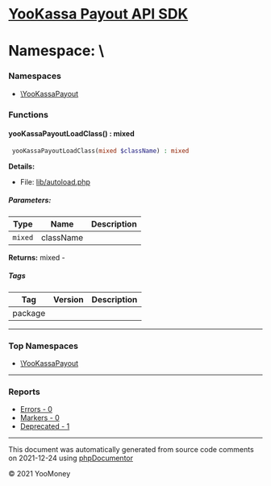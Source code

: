# [YooKassa Payout API SDK](../home.md)

# Namespace: \
### Namespaces
* [\YooKassaPayout](../namespaces/yookassapayout.md)
### Functions
<a name="method_yooKassaPayoutLoadClass" class="anchor"></a>
####  yooKassaPayoutLoadClass() : mixed

```php
 yooKassaPayoutLoadClass(mixed $className) : mixed
```

**Details:**
* File: [lib/autoload.php](../files/lib-autoload.md)
##### Parameters:
| Type | Name | Description |
| ---- | ---- | ----------- |
| <code lang="php">mixed</code> | className  |  |

**Returns:** mixed - 

##### Tags
| Tag | Version | Description |
| --- | ------- | ----------- |
| package |  |  |


---

### Top Namespaces

* [\YooKassaPayout](../namespaces/yookassapayout.md)

---

### Reports
* [Errors - 0](../reports/errors.md)
* [Markers - 0](../reports/markers.md)
* [Deprecated - 1](../reports/deprecated.md)

---

This document was automatically generated from source code comments on 2021-12-24 using [phpDocumentor](http://www.phpdoc.org/)

&copy; 2021 YooMoney